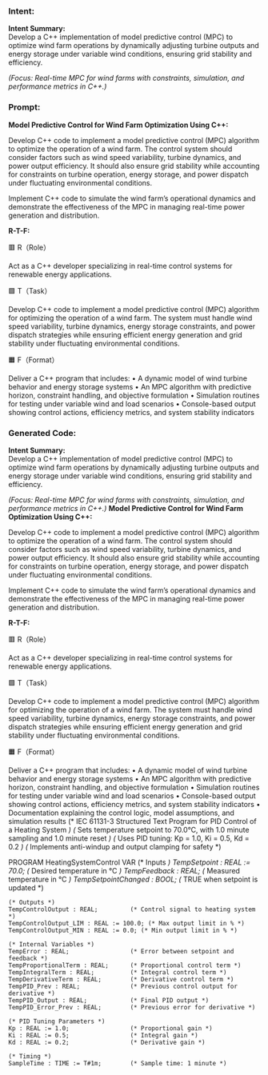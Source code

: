 ### Intent:
**Intent Summary:**  
Develop a C++ implementation of model predictive control (MPC) to optimize wind farm operations by dynamically adjusting turbine outputs and energy storage under variable wind conditions, ensuring grid stability and efficiency.  

*(Focus: Real-time MPC for wind farms with constraints, simulation, and performance metrics in C++.)*

### Prompt:
**Model Predictive Control for Wind Farm Optimization Using C++:**

Develop C++ code to implement a model predictive control (MPC) algorithm to optimize the operation of a wind farm. The control system should consider factors such as wind speed variability, turbine dynamics, and power output efficiency. It should also ensure grid stability while accounting for constraints on turbine operation, energy storage, and power dispatch under fluctuating environmental conditions.

Implement C++ code to simulate the wind farm’s operational dynamics and demonstrate the effectiveness of the MPC in managing real-time power generation and distribution.

**R-T-F:**

🟥 R（Role）

Act as a C++ developer specializing in real-time control systems for renewable energy applications.

🟩 T（Task）

Develop C++ code to implement a model predictive control (MPC) algorithm for optimizing the operation of a wind farm. The system must handle wind speed variability, turbine dynamics, energy storage constraints, and power dispatch strategies while ensuring efficient energy generation and grid stability under fluctuating environmental conditions.

🟧 F（Format）

Deliver a C++ program that includes:
	•	A dynamic model of wind turbine behavior and energy storage systems
	•	An MPC algorithm with predictive horizon, constraint handling, and objective formulation
	•	Simulation routines for testing under variable wind and load scenarios
	•	Console-based output showing control actions, efficiency metrics, and system stability indicators

### Generated Code:
**Intent Summary:**  
Develop a C++ implementation of model predictive control (MPC) to optimize wind farm operations by dynamically adjusting turbine outputs and energy storage under variable wind conditions, ensuring grid stability and efficiency.  

*(Focus: Real-time MPC for wind farms with constraints, simulation, and performance metrics in C++.)*
**Model Predictive Control for Wind Farm Optimization Using C++:**

Develop C++ code to implement a model predictive control (MPC) algorithm to optimize the operation of a wind farm. The control system should consider factors such as wind speed variability, turbine dynamics, and power output efficiency. It should also ensure grid stability while accounting for constraints on turbine operation, energy storage, and power dispatch under fluctuating environmental conditions.

Implement C++ code to simulate the wind farm’s operational dynamics and demonstrate the effectiveness of the MPC in managing real-time power generation and distribution.

**R-T-F:**

🟥 R（Role）

Act as a C++ developer specializing in real-time control systems for renewable energy applications.

🟩 T（Task）

Develop C++ code to implement a model predictive control (MPC) algorithm for optimizing the operation of a wind farm. The system must handle wind speed variability, turbine dynamics, energy storage constraints, and power dispatch strategies while ensuring efficient energy generation and grid stability under fluctuating environmental conditions.

🟧 F（Format）

Deliver a C++ program that includes:
	•	A dynamic model of wind turbine behavior and energy storage systems
	•	An MPC algorithm with predictive horizon, constraint handling, and objective formulation
	•	Simulation routines for testing under variable wind and load scenarios
	•	Console-based output showing control actions, efficiency metrics, and system stability indicators
	•	Documentation explaining the control logic, model assumptions, and simulation results
(* IEC 61131-3 Structured Text Program for PID Control of a Heating System *)
(* Sets temperature setpoint to 70.0°C, with 1.0 minute sampling and 1.0 minute reset *)
(* Uses PID tuning: Kp = 1.0, Ki = 0.5, Kd = 0.2 *)
(* Implements anti-windup and output clamping for safety *)

PROGRAM HeatingSystemControl
VAR
    (* Inputs *)
    TempSetpoint : REAL := 70.0;     (* Desired temperature in °C *)
    TempFeedback : REAL;              (* Measured temperature in °C *)
    TempSetpointChanged : BOOL;       (* TRUE when setpoint is updated *)
    
    (* Outputs *)
    TempControlOutput : REAL;         (* Control signal to heating system *)
    TempControlOutput_LIM : REAL := 100.0; (* Max output limit in % *)
    TempControlOutput_MIN : REAL := 0.0; (* Min output limit in % *)
    
    (* Internal Variables *)
    TempError : REAL;                 (* Error between setpoint and feedback *)
    TempProportionalTerm : REAL;      (* Proportional control term *)
    TempIntegralTerm : REAL;          (* Integral control term *)
    TempDerivativeTerm : REAL;        (* Derivative control term *)
    TempPID_Prev : REAL;              (* Previous control output for derivative *)
    TempPID_Output : REAL;            (* Final PID output *)
    TempPID_Error_Prev : REAL;        (* Previous error for derivative *)
    
    (* PID Tuning Parameters *)
    Kp : REAL := 1.0;                 (* Proportional gain *)
    Ki : REAL := 0.5;                 (* Integral gain *)
    Kd : REAL := 0.2;                 (* Derivative gain *)
    
    (* Timing *)
    SampleTime : TIME := T#1m;        (* Sample time: 1 minute *)
